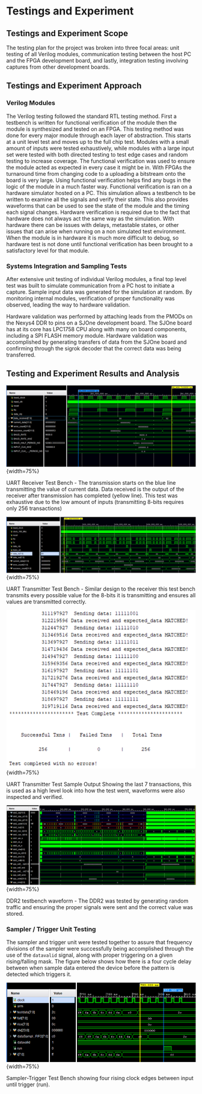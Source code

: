 # Testings and Experiment ##

## Testings and Experiment Scope ##

<!-- [Describe an overview of your test process and experiment scope, including its test processes, test focuses and objectives, and selected test criteria at the component (e.g. unit testing) and system (e.g. integration testing) levels. This section must include textual description accompanied with figures and/or tables.] -->

The testing plan for the project was broken into three focal areas: unit testing of all Verilog modules, communication testing between the host PC and the FPGA development board, and lastly, integration testing involving captures from other development boards.


## Testings and Experiment Approach ##

<!-- [Describe the selected test strategies, test methods and techniques, as well as selected test coverage criteria. Test design content and test design summary could be included here, such as test case distribution and summary. These results must tie back to the requirements stated earlier.  This section must include textual description accompanied with figures and/or tables.] -->

### Verilog Modules ###

The Verilog testing followed the standard RTL testing method. First a testbench is written for functional verification of the module then the module is synthesized and tested on an FPGA. This testing method was done for every major module through each layer of abstraction. This starts at a unit level test and moves up to the full chip test. Modules with a small amount of inputs were tested exhaustively, while modules with a large input set were tested with both directed testing to test edge cases and random testing to increase coverage.
The functional verification was used to ensure the module acted as expected in every case it might be in. With FPGAs the turnaround time from changing code to a uploading a bitstream onto the board is very large. Using functional verification helps find any bugs in the logic of the module in a much faster way. Functional verification is ran on a hardware simulator hosted on a PC. This simulation allows a testbench to be written to examine all the signals and verify their state. This also provides waveforms that can be used to see the state of the module and the timing each signal changes.
Hardware verification is required due to the fact that hardware does not always act the same way as the simulation. With hardware there can be issues with delays, metastable states, or other issues that can arise when running on a non simulated test environment. When the module is in hardware it is much more difficult to debug, so hardware test is not done until functional verification has been brought to a satisfactory level for that module.

<!-- ### PC-to-FPGA Communication ### -->

### Systems Integration and Sampling Tests ###

After extensive unit testing of individual Verilog modules, a final top level test was built to simulate communication from a PC host to initiate a capture. Sample input data was generated for the simulation at random. By monitoring internal modules, verification of proper functionality was observed, leading the way to hardware validation.

Hardware validation was performed by attaching leads from the PMODs on the Nexys4 DDR to pins on a SJOne development board. The SJOne board has at its core has LPC1758 CPU along with many on board components, including a SPI FLASH memory module. Hardware validation was accomplished by generating transfers of data from the SJOne board and confirming through the sigrok decoder that the correct data was being transferred.  


## Testing and Experiment Results and Analysis ##

<!-- [Describe testing and experiment results and analysis. For example, test execution and test result summary, performance test result analysis, test coverage, bug distribution report, and so on. This section must include textual description accompanied with figures and/or tables.] -->

![UART Receiver Test Bench](images/uart_rx_tb.png){width=75%}

UART Receiver Test Bench - The transmission starts on the blue line transmitting the value of current data. Data received is the output of the receiver after transmission has completed (yellow line). This test was exhaustive due to the low amount of inputs (transmitting 8-bits requires only 256 transactions) 

![UART Transmitter Test Bench](images/uart_tx_tb.png){width=75%}

UART Transmitter Test Bench - Similar design to the receiver this test bench transmits every possible value for the 8-bits it is transmitting and ensures all values are transmitted correctly.

![UART Transmitter Test Sample Output](images/uart_test_output.png){width=75%}

UART Transmitter Test Sample Output Showing the last 7 transactions, this is used as a high level look into how the test went, waveforms were also inspected and verified.

![DDR2 Testbench Waveform](images/ddr2_tb.png){width=75%}

DDR2 testbench waveform - The DDR2 was tested by generating random traffic and ensuring the proper signals were sent and the correct value was stored. 

### Sampler / Trigger Unit Testing ####

The sampler and trigger unit were tested together to assure that frequency divisions of the sampler were successfully being accomplished through the use of the `datavalid` signal, along with proper triggering on a given rising/falling mask. The figure below shows how there is a four cycle delay between when sample data entered the device before the pattern is detected which triggers it.

![Sampler-Trigger Test Bench Waveform](images/sampler-trigger.png){width=75%}

Sampler-Trigger Test Bench showing four rising clock edges between input until trigger (run).
